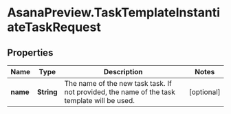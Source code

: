 # AsanaPreview.TaskTemplateInstantiateTaskRequest

## Properties

Name | Type | Description | Notes
------------ | ------------- | ------------- | -------------
**name** | **String** | The name of the new task task. If not provided, the name of the task template will be used. | [optional] 



